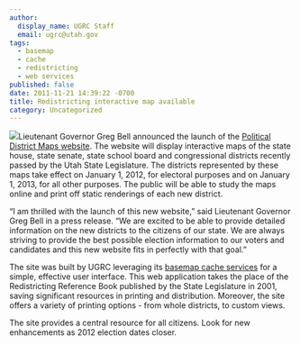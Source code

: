 ```yaml
---
author:
  display_name: UGRC Staff
  email: ugrc@utah.gov
tags:
  - basemap
  - cache
  - redistricting
  - web services
published: false
date: 2011-11-21 14:39:22 -0700
title: Redistricting interactive map available
category: Uncategorized
---
```


<p><img src="/images/404.png" class="inline-text-left" loading="lazy" />Lieutenant Governor Greg Bell announced the launch of the <a href="https://elections.utah.gov/map/district-maps">Political District Maps website</a>. The website will display interactive maps of the state house, state senate, state school board and congressional districts recently passed by the Utah State Legislature.  The districts represented by these maps take effect on January 1, 2012, for electoral purposes and on January 1, 2013, for all other purposes. The public will be able to study the maps online and print off static renderings of each new district.</p>
<p>“I am thrilled with the launch of this new website,” said Lieutenant Governor Greg Bell in a press release. “We are excited to be able to provide detailed information on the new districts to the citizens of our state. We are always striving to provide the best possible election information to our voters and candidates and this new website fits in perfectly with that goal.”</p>
<p>The site was built by UGRC leveraging its <a href="/products/base-maps">basemap cache services</a> for a simple, effective user interface.  This web application takes the place of the Redistricting Reference Book published by the State Legislature in 2001, saving significant resources in printing and distribution.  Moreover, the site offers a variety of printing options - from whole districts, to custom views.</p>
<p>The site provides a central resource for all citizens.  Look for new enhancements as 2012 election dates closer.</p>
